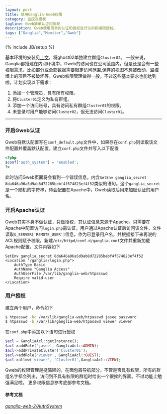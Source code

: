 ```yaml
---
layout: post
title: 使用Ganglia-Gweb权限
category: 监控及报表
tagline: Gweb简单认证和授权
description: Gweb使用简单的认证和授权进行访问和编辑控制。
tags: ["Ganglia","Monitor","Gweb"]
---
```

{% include JB/setup %}

基本环境的安装见[上文][1]，将ghost02单独建立群组`Cluster02`。
一般来说，Ganglia都搭建在内网环境中，Gweb的访问也在公司范围内，但是还是会有一些权限需求，比如部分或全部数据需要限定访问范围,保存的视图不想被改动，监控墙上的项目不被破坏等。Gweb权限管理做得一般，不过这些基本要求也能达到啦。计划实现以下需求：

1. 添加一个管理员，具有所有权限。
2. 将`Cluster01`定义为私有群组。
3. 添加一个访问账号，具有访问私有群组`Cluster01`的权限。
4. 未登录时用户能够访问`Cluster02`，但无法访问`Cluster01`。

------

### 开启Gweb认证
Gweb将默认配置写在`conf_default.php`文件中，如果存在`conf.php`则读取该文件配置并覆盖默认配置。建立`conf.php`文件并写入以下配置

```php
<?php
$conf['auth_system'] = 'enabled';
?>
```

此时访问Gweb页面将会看到一个错误信息，内含`SetEnv ganglia_secret 8da646a96a5d9ab8d72285bebf4f574823ef4f52`类似的语句。这个`ganglia_secret`是一个随机的字符串，待会配置在Apache中，Gweb读取后用来加密认证的用户名。

### 开启Apache认证
Gweb其实本身不做认证，只做授权，其认证信息来源于Apache。只需要在Apache中配置访问`login.php`需认证，用户通过Apache认证后访问该文件，文件读取`$_SERVER['REMOTE_USER']`信息，作为已登录用户名，并根据接下来再说的ACL规则赋予权限。新建`/etc/httpd/conf.d/ganglia.conf`文件并重新加载Apache配置，文件内容如下

```
SetEnv ganglia_secret 8da646a96a5d9ab8d72285bebf4f574823ef4f52
<Location "/ganglia/login.php">
    AuthType Basic
    AuthName "Ganglia Access"
    AuthUserFile /var/lib/ganglia-web/htpasswd
    Require valid-user
</Location>
```

### 用户授权
建立两个用户，命令如下

```sh
$ htpasswd -bc /var/lib/ganglia-web/htpasswd jasee password
$ htpasswd -b /var/lib/ganglia-web/htpasswd viewer viewer
```

在`conf.php`中添加以下语句进行授权

```php
$acl = GangliaAcl::getInstance();
$acl->addRole('jasee', GangliaAcl::ADMIN);
$acl->addPrivateCluster('Cluster01');
$acl->addRole('viewer', GangliaAcl::GUEST);
$acl->allow('viewer', 'Cluster01',GangliaAcl::VIEW);
```

Gweb的权限管理是挺简陋的，在面包屑导航部分，不管是否具有权限，所有的群组名字都会列出，访问到不具有权限的群组时给出一个很挫的界面。不过功能上勉强满足啦。
更多权限信息参考底部参考文档。

#### 参考文档
*[ganglia-web-2/AuthSystem][2]*


[1]: /2014/02/13/use-ganglia-install/
[2]: http://sourceforge.net/apps/trac/ganglia/wiki/ganglia-web-2/AuthSystem
